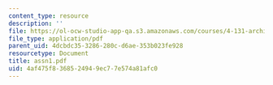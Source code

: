 ```yaml
---
content_type: resource
description: ''
file: https://ol-ocw-studio-app-qa.s3.amazonaws.com/courses/4-131-architectural-design-level-ii-material-essence-the-glass-house-fall-2003/4af475f8368524949ec77e574a81afc0_assn1.pdf
file_type: application/pdf
parent_uid: 4dcbdc35-3286-280c-d6ae-353b023fe928
resourcetype: Document
title: assn1.pdf
uid: 4af475f8-3685-2494-9ec7-7e574a81afc0
---
```

